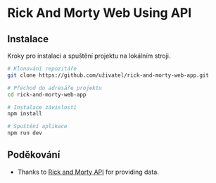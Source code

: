 # Rick And Morty Web Using API

## Instalace
Kroky pro instalaci a spuštění projektu na lokálním stroji.

```bash
# Klonování repozitáře
git clone https://github.com/uživatel/rick-and-morty-web-app.git

# Přechod do adresáře projektu
cd rick-and-morty-web-app

# Instalace závislostí
npm install

# Spuštění aplikace
npm run dev
```

## Poděkování
- Thanks to [Rick and Morty API](https://rickandmortyapi.com/) for providing data.